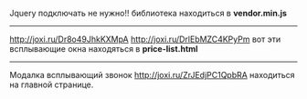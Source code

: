 Jquery подключать не нужно!! библиотека находиться в **vendor.min.js**

---

http://joxi.ru/Dr8o49JhkKXMpA http://joxi.ru/DrlEbMZC4KPyPm вот эти всплывающие окна находяться в **price-list.html**

---

Модалка всплывающий звонок http://joxi.ru/ZrJEdjPC1QpbRA находиться на главной странице.

